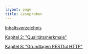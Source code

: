 ```yaml
---
layout: page
title: Leseproben
---
```


[Inhaltsverzeichnis](https://www.dpunkt.de/common/leseproben//12326/2_Inhaltsverzeichnis.pdf)

[Kapitel 2: "Qualitätsmerkmale"](https://www.dpunkt.de/common/leseproben//12326/3_Kapitel%202.pdf)

[Kapitel 8: "Grundlagen RESTful HTTP"](https://www.dpunkt.de/common/leseproben//12326/4_Kapitel%208.pdf)
